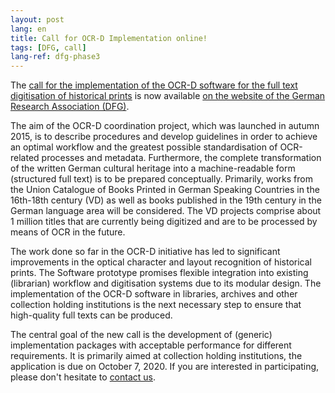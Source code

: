 ```yaml
---
layout: post
lang: en
title: Call for OCR-D Implementation online!
tags: [DFG, call]
lang-ref: dfg-phase3
---
```


The [call for the implementation of the OCR-D software for the full text digitisation of historical prints](https://www.dfg.de/download/pdf/foerderung/programme/lis/ausschreibung_ocr_implementierung.pdf)
is now available [on the website of the German Research Association (DFG)](https://www.dfg.de/foerderung/programme/infrastruktur/lis/).

The aim of the OCR-D coordination project, which was launched in autumn 2015,
is to describe procedures and develop guidelines in order to achieve an optimal
workflow and the greatest possible standardisation of OCR-related processes and
metadata. Furthermore, the complete transformation of the written German
cultural heritage into a machine-readable form (structured full text) is to be
prepared conceptually. Primarily, works from the Union Catalogue of Books
Printed in German Speaking Countries in the 16th-18th century (VD) as well as
books published in the 19th century in the German language area will be
considered. The VD projects comprise about 1 million titles that are currently
being digitized and are to be processed by means of OCR in the future.

The work done so far in the OCR-D initiative has led to significant
improvements in the optical character and layout recognition of historical
prints.  The Software prototype promises flexible integration into existing
(librarian) workflow and digitisation systems due to its modular design. The
implementation of the OCR-D software in libraries, archives and other
collection holding institutions is the next necessary step to ensure that
high-quality full texts can be produced.

The central goal of the new call is the development of (generic) implementation
packages with acceptable performance for different requirements.  It is
primarily aimed at collection holding institutions, the application is due on
October 7, 2020. If you are interested in participating, please don't hesitate to
[contact us](/en/contact).

